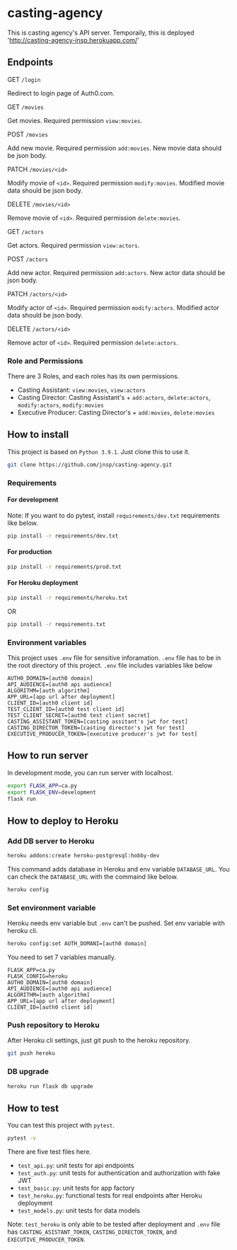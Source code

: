 # casting-agency

This is casting agency's API server.
Temporaily, this is deployed 'http://casting-agency-jnsp.herokuapp.com/'

## Endpoints

GET `/login`

Redirect to login page of Auth0.com.

GET `/movies`

Get movies. Required permission `view:movies`.

POST `/movies`

Add new movie. Required permission `add:movies`. New movie data should be json body.

PATCH `/movies/<id>`

Modify movie of `<id>`. Required permission `modify:movies`. Modified movie data should be json body.

DELETE `/movies/<id>`

Remove movie of `<id>`. Required permission `delete:movies`.

GET `/actors`

Get actors. Required permission `view:actors`.

POST `/actors`

Add new actor. Required permission `add:actors`. New actor data should be json body.

PATCH `/actors/<id>`

Modify actor of `<id>`. Required permission `modify:actors`. Modified actor data should be json body.

DELETE `/actors/<id>`

Remove actor of `<id>`. Required permission `delete:actors`.

### Role and Permissions

There are 3 Roles, and each roles has its own permissions.

* Casting Assistant: `view:movies`, `view:actors`
* Casting Director: Casting Assistant's + `add:actors`, `delete:actors`, `modify:actors`, `modify:movies`
* Executive Producer: Casting Director's + `add:movies`, `delete:movies`

## How to install

This project is based on `Python 3.9.1`. Just clone this to use it.

```bash
git clone https://github.com/jnsp/casting-agency.git
```

### Requirements

#### For development

Note: If you want to do pytest, install `requirements/dev.txt` requirements like below.

```bash
pip install -r requirements/dev.txt
```

#### For production

```bash
pip install -r requirements/prod.txt
```

#### For Heroku deployment

```bash
pip install -r requirements/heroku.txt
```

OR

```bash
pip install -r requirements.txt
```

### Environment variables

This project uses `.env` file for sensitive inforamation.
`.env` file has to be in the root directory of this project.
`.env` file includes variables like below

```
AUTH0_DOMAIN=[auth0 domain]
API_AUDIENCE=[auth0 api audience]
ALGORITHM=[auth algorithm]
APP_URL=[app url after deployment]
CLIENT_ID=[auth0 client id]
TEST_CLIENT_ID=[auth0 test client id]
TEST_CLIENT_SECRET=[auth0 test client secret]
CASTING_ASSISTANT_TOKEN=[casting assitant's jwt for test]
CASTING_DIRECTOR_TOKEN=[casting director's jwt for test]
EXECUTIVE_PRODUCER_TOKEN=[executive producer's jwt for test]
```

## How to run server

In development mode, you can run server with localhost.

```bash
export FLASK_APP=ca.py
export FLASK_ENV=development
flask run
```


## How to deploy to Heroku

### Add DB server to Heroku

```bash
heroku addons:create heroku-postgresql:hobby-dev
```

This command adds database in Heroku and env variable `DATABASE_URL`. You can check the `DATABASE_URL` with the commaind like below.

```bash
heroku config
```

### Set environment variable

Heroku needs env variable but `.env` can't be pushed. Set env variable with heroku cli.

```bash
heroku config:set AUTH_DOMANI=[auth0 domain]
```

You need to set 7 variables manually.

```
FLASK_APP=ca.py
FLASK_CONFIG=heroku
AUTH0_DOMAIN=[auth0 domain]
API_AUDIENCE=[auth0 api audience]
ALGORITHM=[auth algorithm]
APP_URL=[app url after deployment]
CLIENT_ID=[auth0 client id]
```

### Push repository to Heroku

After Heroku cli settings, just git push to the heroku repository.

```bash
git push heroku
```

### DB upgrade

```bash
heroku run flask db upgrade
```

## How to test

You can test this project with `pytest`.

```bash
pytest -v
```

There are five test files here.

* `test_api.py`: unit tests for api endpoints
* `test_auth.py`: unit tests for authentication and authorization with fake JWT
* `test_basic.py`: unit tests for app factory
* `test_heroku.py`: functional tests for real endpoints after Heroku deployment
* `test_models.py`: unit tests for data models

Note: `test_heroku` is only able to be tested after deployment and `.env` file has `CASTING_ASISTANT_TOKEN`, `CASTING_DIRECTOR_TOKEN`, and `EXECUTIVE_PRODUCER_TOKEN`.
